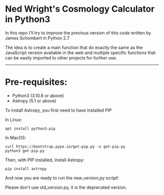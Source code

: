 # Ned Wright's Cosmology Calculator in Python3
In this repo I'll try to improve the previous version of this code written by James Schombert in Python 2.7

The idea is to create a main function that do exactly the same as the JavaScript version available in the web and multiple specific functions that can be easily imported to other projects for further use.

---

# Pre-requisites:
- Python3 (3.10.6 or above)
- Astropy (5.1 or above)

To install Astropy, you first need to have installed PIP

In Linux:

    apt install python3-pip
In MacOS:

    curl https://bootstrap.pypa.io/get-pip.py -o get-pip.py
    python3 get-pip.py
    
Then, with PIP installed, install Astropy:

    pip install astropy
    
And now you are ready to run the new_version,py script!

Please don't use old_version.py, it is the deprecated version.
